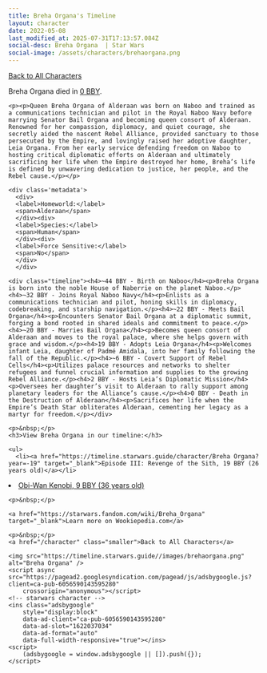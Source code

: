 ```yaml
---
title: Breha Organa's Timeline
layout: character
date: 2022-05-08
last_modified_at: 2025-07-31T17:13:57.084Z
social-desc: Breha Organa  | Star Wars
social-image: /assets/characters/brehaorgana.png
---
```

<a href="/character" class="smaller">Back to All Characters</a>

<div class="character-profile container">
  <div class="col-10">
    <p>
    Breha Organa         died in <a href="https://timeline.starwars.guide/character/Breha Organa?year=0" target="_blank">0 BBY</a>.    
    </p>

    <p><p>Queen Breha Organa of Alderaan was born on Naboo and trained as a communications technician and pilot in the Royal Naboo Navy before marrying Senator Bail Organa and becoming queen consort of Alderaan. Renowned for her compassion, diplomacy, and quiet courage, she secretly aided the nascent Rebel Alliance, provided sanctuary to those persecuted by the Empire, and lovingly raised her adoptive daughter, Leia Organa. From her early service defending freedom on Naboo to hosting critical diplomatic efforts on Alderaan and ultimately sacrificing her life when the Empire destroyed her home, Breha’s life is defined by unwavering dedication to justice, her people, and the Rebel cause.</p></p>
    
    <div class='metadata'>
      <div>
      <label>Homeworld:</label>
      <span>Alderaan</span>
      </div><div>
      <label>Species:</label>
      <span>Human</span>
      </div><div>
      <label>Force Sensitive:</label>
      <span>No</span>
      </div>
      </div>

    <div class="timeline"><h4>~44 BBY - Birth on Naboo</h4><p>Breha Organa is born into the noble House of Naberrie on the planet Naboo.</p><h4>~32 BBY - Joins Royal Naboo Navy</h4><p>Enlists as a communications technician and pilot, honing skills in diplomacy, codebreaking, and starship navigation.</p><h4>~22 BBY - Meets Bail Organa</h4><p>Encounters Senator Bail Organa at a diplomatic summit, forging a bond rooted in shared ideals and commitment to peace.</p><h4>~20 BBY - Marries Bail Organa</h4><p>Becomes queen consort of Alderaan and moves to the royal palace, where she helps govern with grace and wisdom.</p><h4>19 BBY - Adopts Leia Organa</h4><p>Welcomes infant Leia, daughter of Padmé Amidala, into her family following the fall of the Republic.</p><h4>~6 BBY - Covert Support of Rebel Cells</h4><p>Utilizes palace resources and networks to shelter refugees and funnel crucial information and supplies to the growing Rebel Alliance.</p><h4>2 BBY - Hosts Leia’s Diplomatic Mission</h4><p>Oversees her daughter’s visit to Alderaan to rally support among planetary leaders for the Alliance’s cause.</p><h4>0 BBY - Death in the Destruction of Alderaan</h4><p>Sacrifices her life when the Empire’s Death Star obliterates Alderaan, cementing her legacy as a martyr for freedom.</p></div>
    
    <p>&nbsp;</p>
    <h3>View Breha Organa in our timeline:</h3>

    <ul>
      <li><a href="https://timeline.starwars.guide/character/Breha Organa?year=-19" target="_blank">Episode III: Revenge of the Sith, 19 BBY (26 years old)</a></li>
  <li><a href="https://timeline.starwars.guide/character/Breha Organa?year=-9" target="_blank">Obi-Wan Kenobi, 9 BBY (36 years old)</a></li>
    </ul>

    <p>&nbsp;</p>

    <a href="https://starwars.fandom.com/wiki/Breha_Organa" target="_blank">Learn more on Wookiepedia.com</a>

    <p>&nbsp;</p>
    <a href="/character" class="smaller">Back to All Characters</a>
  </div>
  <div class="character_image col-2">
    
    <img src="https://timeline.starwars.guide//images/brehaorgana.png" alt="Breha Organa" />
    <script async src="https://pagead2.googlesyndication.com/pagead/js/adsbygoogle.js?client=ca-pub-6056590143595280"
        crossorigin="anonymous"></script>
    <!-- starwars character -->
    <ins class="adsbygoogle"
        style="display:block"
        data-ad-client="ca-pub-6056590143595280"
        data-ad-slot="1622037034"
        data-ad-format="auto"
        data-full-width-responsive="true"></ins>
    <script>
        (adsbygoogle = window.adsbygoogle || []).push({});
    </script>
  </div>
</div>
